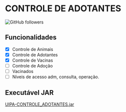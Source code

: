 # CONTROLE DE ADOTANTES

![GitHub followers](https://img.shields.io/github/followers/aguinaldosantana) 

## Funcionalidades
- [X] Controle de Animais
- [X] Controle de Adotantes
- [X] Controle de Vacinas
- [ ] Controle de Adoção
- [ ] Vacinados
- [ ] Níveis de acesso adm, consulta, operação.

## Executável JAR
[UIPA-CONTROLE_ADOTANTES.jar](https://github.com/aguinaldosantana/cadastro_animais/blob/master/UipaControleAdotantes.jar)
